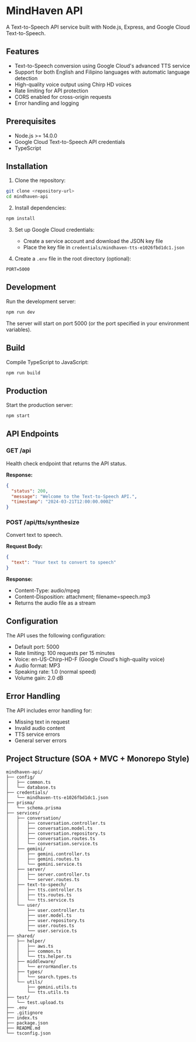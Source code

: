 # MindHaven API

A Text-to-Speech API service built with Node.js, Express, and Google Cloud Text-to-Speech.

## Features

- Text-to-Speech conversion using Google Cloud's advanced TTS service
- Support for both English and Filipino languages with automatic language detection
- High-quality voice output using Chirp HD voices
- Rate limiting for API protection
- CORS enabled for cross-origin requests
- Error handling and logging

## Prerequisites

- Node.js >= 14.0.0
- Google Cloud Text-to-Speech API credentials
- TypeScript

## Installation

1. Clone the repository:

```bash
git clone <repository-url>
cd mindhaven-api
```

2. Install dependencies:

```bash
npm install
```

3. Set up Google Cloud credentials:

   - Create a service account and download the JSON key file
   - Place the key file in `credentials/mindhaven-tts-e1026fbd1dc1.json`

4. Create a `.env` file in the root directory (optional):

```env
PORT=5000
```

## Development

Run the development server:

```bash
npm run dev
```

The server will start on port 5000 (or the port specified in your environment variables).

## Build

Compile TypeScript to JavaScript:

```bash
npm run build
```

## Production

Start the production server:

```bash
npm start
```

## API Endpoints

### GET /api

Health check endpoint that returns the API status.

**Response:**

```json
{
  "status": 200,
  "message": "Welcome to the Text-to-Speech API.",
  "timestamp": "2024-03-21T12:00:00.000Z"
}
```

### POST /api/tts/synthesize

Convert text to speech.

**Request Body:**

```json
{
  "text": "Your text to convert to speech"
}
```

**Response:**

- Content-Type: audio/mpeg
- Content-Disposition: attachment; filename=speech.mp3
- Returns the audio file as a stream

## Configuration

The API uses the following configuration:

- Default port: 5000
- Rate limiting: 100 requests per 15 minutes
- Voice: en-US-Chirp-HD-F (Google Cloud's high-quality voice)
- Audio format: MP3
- Speaking rate: 1.0 (normal speed)
- Volume gain: 2.0 dB

## Error Handling

The API includes error handling for:

- Missing text in request
- Invalid audio content
- TTS service errors
- General server errors

## Project Structure (SOA + MVC + Monorepo Style)

```
mindhaven-api/
├── config/
│   ├── common.ts
│   └── database.ts
├── credentials/
│   └── mindhaven-tts-e1026fbd1dc1.json
├── prisma/
│   └── schema.prisma
├── services/
│   ├── conversation/
│   │   ├── conversation.controller.ts
│   │   ├── conversation.model.ts
│   │   ├── conversation.repository.ts
│   │   ├── conversation.routes.ts
│   │   └── conversation.service.ts
│   ├── gemini/
│   │   ├── gemini.controller.ts
│   │   ├── gemini.routes.ts
│   │   └── gemini.service.ts
│   ├── server/
│   │   ├── server.controller.ts
│   │   └── server.routes.ts
│   ├── text-to-speech/
│   │   ├── tts.controller.ts
│   │   ├── tts.routes.ts
│   │   └── tts.service.ts
│   └── user/
│       ├── user.controller.ts
│       ├── user.model.ts
│       ├── user.repository.ts
│       ├── user.routes.ts
│       └── user.service.ts
├── shared/
│   ├── helper/
│   │   ├── aws.ts
│   │   ├── common.ts
│   │   └── tts.helper.ts
│   ├── middleware/
│   │   └── errorHandler.ts
│   ├── types/
│   │   └── search.types.ts
│   └── utils/
│       ├── gemini.utils.ts
│       └── tts.utils.ts
├── test/
│   └── test.upload.ts
├── .env
├── .gitignore
├── index.ts
├── package.json
├── README.md
└── tsconfig.json
```
